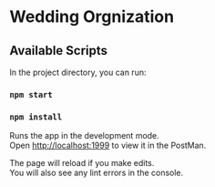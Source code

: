 # Wedding Orgnization

## Available Scripts

In the project directory, you can run:

### `npm start`
### `npm install`
Runs the app in the development mode.\
Open [http://localhost:1999](http://localhost:1999) to view it in the PostMan.

The page will reload if you make edits.\
You will also see any lint errors in the console.